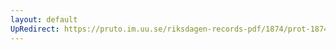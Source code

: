 ```yaml
---
layout: default
UpRedirect: https://pruto.im.uu.se/riksdagen-records-pdf/1874/prot-1874--fk--509/prot-1874--fk--509_015.pdf
---
```

